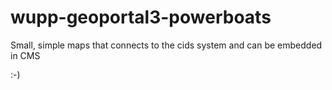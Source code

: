 # wupp-geoportal3-powerboats
Small, simple maps that connects to the cids system and can be embedded in CMS

:-)
